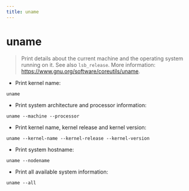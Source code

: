 ```yaml
---
title: uname
---
```

# uname

> Print details about the current machine and the operating system running on it.
> See also `lsb_release`.
> More information: <https://www.gnu.org/software/coreutils/uname>.

- Print kernel name:

`uname`

- Print system architecture and processor information:

`uname --machine --processor`

- Print kernel name, kernel release and kernel version:

`uname --kernel-name --kernel-release --kernel-version`

- Print system hostname:

`uname --nodename`

- Print all available system information:

`uname --all`
